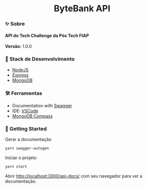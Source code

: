 <h1 align="center">ByteBank API</h1>

### ✨ Sobre

<h4>API do Tech Challenge da Pós Tech FIAP</h4>

<b>Versão:</b> 1.0.0

### 📌 Stack de Desenvolvimento

- [NodeJS](https://nodejs.dev/en/learn/)
- [Express](https://expressjs.com/)
- [MongoDB](https://www.mongodb.com/)

### 🛠 Ferramentas
- Documentation with [Swagger](https://swagger.io/specification/)
- IDE: [VSCode](https://code.visualstudio.com/)
- [MongoDB Compass](https://www.mongodb.com/products/compass)

### 🎯 Getting Started

Gerar a documentação

```bash
yarn swagger-autogen
```

Iniciar o projeto

```bash
yarn start
```

Abrir [http://localhost:3000/api-docs/](http://localhost:3001/api-docs/) com seu navegador para ver a documentação.
